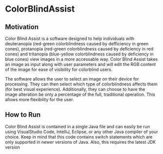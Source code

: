 # ColorBlindAssist

## Motivation
  Color Blind Assist is a software designed to help individuals with deuteranopia (red-green colorblindness caused by defficiency in green cones), protanopia (red-green colorblindness caused by deficiency in red cones) and tritanopia (blue-yellow colorblindness caused by deficiency in blue cones) view images in a more accessable way. Color Blind Assist takes an image as input along with user parameters and will edit the RGB content of the image for ease of visibility for colorblind users.

  The software allows the user to select an image on their device for processing. They can then select which type of colorblindness affects them (for best visual experience). Additionally, they can choose to have the image alteration be only a percentage of the full, traditional operation. This allows more flexibility for the user. 

## How to Run
  Color Blind Assist is contained in a single Java file and can easily be run using VisualStudio Code, IntelliJ, Eclipse, or any other Java compiler of your choice. Keep in mind that this code contains switch statements which are only supported in newer versions of Java. Also, this requires the latest JDK version

